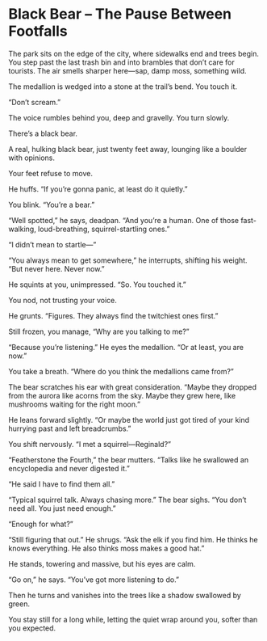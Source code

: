 # Black Bear – The Pause Between Footfalls

The park sits on the edge of the city, where sidewalks end and trees begin. You step past the last trash bin and into brambles that don’t care for tourists. The air smells sharper here—sap, damp moss, something wild.

The medallion is wedged into a stone at the trail’s bend. You touch it.

“Don’t scream.”

The voice rumbles behind you, deep and gravelly. You turn slowly.

There’s a black bear.

A real, hulking black bear, just twenty feet away, lounging like a boulder with opinions.

Your feet refuse to move.

He huffs. “If you’re gonna panic, at least do it quietly.”

You blink. “You’re a bear.”

“Well spotted,” he says, deadpan. “And you’re a human. One of those fast-walking, loud-breathing, squirrel-startling ones.”

“I didn’t mean to startle—”

“You always mean to get somewhere,” he interrupts, shifting his weight. “But never here. Never now.”

He squints at you, unimpressed. “So. You touched it.”

You nod, not trusting your voice.

He grunts. “Figures. They always find the twitchiest ones first.”

Still frozen, you manage, “Why are you talking to me?”

“Because you’re listening.” He eyes the medallion. “Or at least, you are now.”

You take a breath. “Where do you think the medallions came from?”

The bear scratches his ear with great consideration. “Maybe they dropped from the aurora like acorns from the sky. Maybe they grew here, like mushrooms waiting for the right moon.”

He leans forward slightly. “Or maybe the world just got tired of your kind hurrying past and left breadcrumbs.”

You shift nervously. “I met a squirrel—Reginald?”

“Featherstone the Fourth,” the bear mutters. “Talks like he swallowed an encyclopedia and never digested it.”

“He said I have to find them all.”

“Typical squirrel talk. Always chasing more.” The bear sighs. “You don’t need all. You just need enough.”

“Enough for what?”

“Still figuring that out.” He shrugs. “Ask the elk if you find him. He thinks he knows everything. He also thinks moss makes a good hat.”

He stands, towering and massive, but his eyes are calm.

“Go on,” he says. “You’ve got more listening to do.”

Then he turns and vanishes into the trees like a shadow swallowed by green.

You stay still for a long while, letting the quiet wrap around you, softer than you expected.